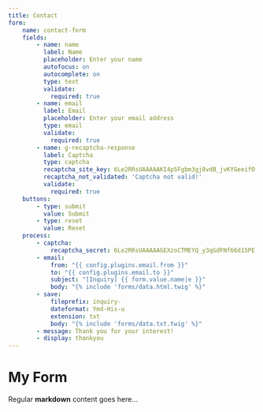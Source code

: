 ```yaml
---
title: Contact
form:
    name: contact-form
    fields:
        - name: name
          label: Name
          placeholder: Enter your name
          autofocus: on
          autocomplete: on
          type: text
          validate:
            required: true
        - name: email
          label: Email
          placeholder: Enter your email address
          type: email
          validate:
            required: true
        - name: g-recaptcha-response
          label: Captcha
          type: captcha
          recaptcha_site_key: 6Le2RRsUAAAAAKI4p5Fgbm3gj8vdB_jvKYGeeifO
          recaptcha_not_validated: 'Captcha not valid!'
          validate:
            required: true
    buttons:
        - type: submit
          value: Submit
        - type: reset
          value: Reset
    process:
        - captcha:
            recaptcha_secret: 6Le2RRsUAAAAAGEXzoCTMEYQ_y3qGdFNf66d15PE
        - email:
            from: "{{ config.plugins.email.from }}"
            to: "{{ config.plugins.email.to }}"
            subject: "[Inquiry] {{ form.value.name|e }}"
            body: "{% include 'forms/data.html.twig' %}"
        - save:
            fileprefix: inquiry-
            dateformat: Ymd-His-u
            extension: txt
            body: "{% include 'forms/data.txt.twig' %}"
        - message: Thank you for your interest!
        - display: thankyou
---
```


# My Form

Regular **markdown** content goes here...